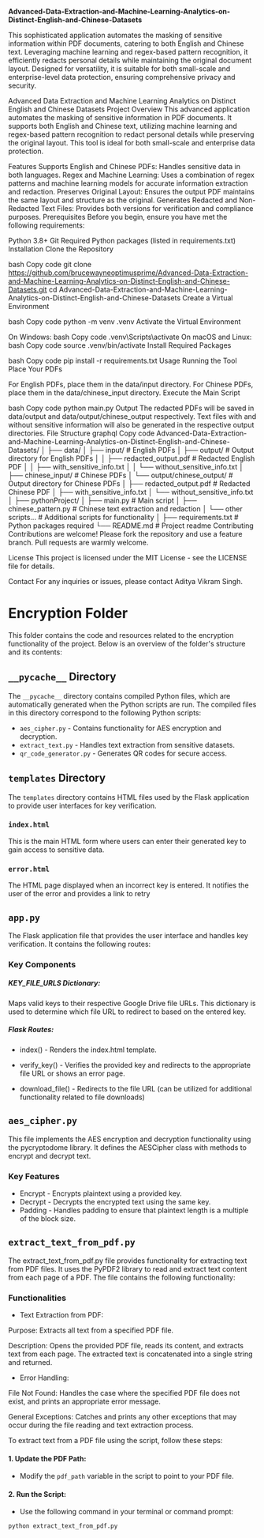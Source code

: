 **Advanced-Data-Extraction-and-Machine-Learning-Analytics-on-Distinct-English-and-Chinese-Datasets**

This sophisticated application automates the masking of sensitive information within PDF documents, catering to both English and Chinese text. 
Leveraging machine learning and regex-based pattern recognition, it efficiently redacts personal details while maintaining the original document layout. 
Designed for versatility, it is suitable for both small-scale and enterprise-level data protection, ensuring comprehensive privacy and security.

Advanced Data Extraction and Machine Learning Analytics on Distinct English and Chinese Datasets
Project Overview
This advanced application automates the masking of sensitive information in PDF documents. It supports both English and Chinese text, utilizing machine learning and regex-based pattern recognition to redact personal details while preserving the original layout. This tool is ideal for both small-scale and enterprise data protection.

Features
Supports English and Chinese PDFs: Handles sensitive data in both languages.
Regex and Machine Learning: Uses a combination of regex patterns and machine learning models for accurate information extraction and redaction.
Preserves Original Layout: Ensures the output PDF maintains the same layout and structure as the original.
Generates Redacted and Non-Redacted Text Files: Provides both versions for verification and compliance purposes.
Prerequisites
Before you begin, ensure you have met the following requirements:

Python 3.8+
Git
Required Python packages (listed in requirements.txt)
Installation
Clone the Repository

bash
Copy code
git clone https://github.com/brucewayneoptimusprime/Advanced-Data-Extraction-and-Machine-Learning-Analytics-on-Distinct-English-and-Chinese-Datasets.git
cd Advanced-Data-Extraction-and-Machine-Learning-Analytics-on-Distinct-English-and-Chinese-Datasets
Create a Virtual Environment

bash
Copy code
python -m venv .venv
Activate the Virtual Environment

On Windows:
bash
Copy code
.venv\Scripts\activate
On macOS and Linux:
bash
Copy code
source .venv/bin/activate
Install Required Packages

bash
Copy code
pip install -r requirements.txt
Usage
Running the Tool
Place Your PDFs

For English PDFs, place them in the data/input directory.
For Chinese PDFs, place them in the data/chinese_input directory.
Execute the Main Script

bash
Copy code
python main.py
Output
The redacted PDFs will be saved in data/output and data/output/chinese_output respectively.
Text files with and without sensitive information will also be generated in the respective output directories.
File Structure
graphql
Copy code
Advanced-Data-Extraction-and-Machine-Learning-Analytics-on-Distinct-English-and-Chinese-Datasets/
│
├── data/
│   ├── input/                   # English PDFs
│   ├── output/                  # Output directory for English PDFs
│   │   ├── redacted_output.pdf  # Redacted English PDF
│   │   ├── with_sensitive_info.txt
│   │   └── without_sensitive_info.txt
│   ├── chinese_input/           # Chinese PDFs
│   └── output/chinese_output/   # Output directory for Chinese PDFs
│       ├── redacted_output.pdf  # Redacted Chinese PDF
│       ├── with_sensitive_info.txt
│       └── without_sensitive_info.txt
│
├── pythonProject/
│   ├── main.py                  # Main script
│   ├── chinese_pattern.py       # Chinese text extraction and redaction
│   └── other scripts...         # Additional scripts for functionality
│
├── requirements.txt             # Python packages required
└── README.md                    # Project readme
Contributing
Contributions are welcome! Please fork the repository and use a feature branch. Pull requests are warmly welcome.

License
This project is licensed under the MIT License - see the LICENSE file for details.

Contact
For any inquiries or issues, please contact Aditya Vikram Singh.

# Encryption Folder

This folder contains the code and resources related to the encryption functionality of the project. Below is an overview of the folder's structure and its contents:

## `__pycache__` Directory

The `__pycache__` directory contains compiled Python files, which are automatically generated when the Python scripts are run. The compiled files in this directory correspond to the following Python scripts:

- `aes_cipher.py` - Contains functionality for AES encryption and decryption.
- `extract_text.py` - Handles text extraction from sensitive datasets.
- `qr_code_generator.py` - Generates QR codes for secure access.

## `templates` Directory

The `templates` directory contains HTML files used by the Flask application to provide user interfaces for key verification.

### `index.html`

This is the main HTML form where users can enter their generated key to gain access to sensitive data.

### `error.html`

The HTML page displayed when an incorrect key is entered. It notifies the user of the error and provides a link to retry

## `app.py`

The Flask application file that provides the user interface and handles key verification. It contains the following routes:


### Key Components
##### KEY_FILE_URLS Dictionary: 
Maps valid keys to their respective Google Drive file URLs. This dictionary is used to determine which file URL to redirect to based on the entered key.

##### Flask Routes:

- index() - Renders the index.html template.

- verify_key() - Verifies the provided key and redirects to the appropriate file URL or shows an error page.

- download_file() - Redirects to the file URL (can be utilized for additional functionality related to file downloads)

## `aes_cipher.py`
This file implements the AES encryption and decryption functionality using the pycryptodome library. It defines the AESCipher class with methods to encrypt and decrypt text.

### Key Features
- Encrypt - Encrypts plaintext using a provided key.
- Decrypt - Decrypts the encrypted text using the same key.
- Padding - Handles padding to ensure that plaintext length is a multiple of the block size.

## `extract_text_from_pdf.py`

The extract_text_from_pdf.py file provides functionality for extracting text from PDF files. It uses the PyPDF2 library to read and extract text content from each page of a PDF. The file contains the following functionality:

### Functionalities
- Text Extraction from PDF:

Purpose: Extracts all text from a specified PDF file.

Description: Opens the provided PDF file, reads its content, and extracts text from each page. The extracted text is concatenated into a single string and returned.
- Error Handling:

File Not Found: Handles the case where the specified PDF file does not exist, and prints an appropriate error message.

General Exceptions: Catches and prints any other exceptions that may occur during the file reading and text extraction process.

To extract text from a PDF file using the script, follow these steps:

#### 1. **Update the PDF Path**:
   - Modify the `pdf_path` variable in the script to point to your PDF file.

#### 2. **Run the Script**:
   - Use the following command in your terminal or command prompt:

   ```bash
   python extract_text_from_pdf.py
